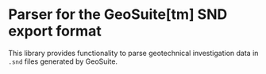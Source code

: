 # Parser for the GeoSuite[tm] SND export format

This library provides functionality to parse geotechnical investigation data in `.snd` files generated by GeoSuite.
